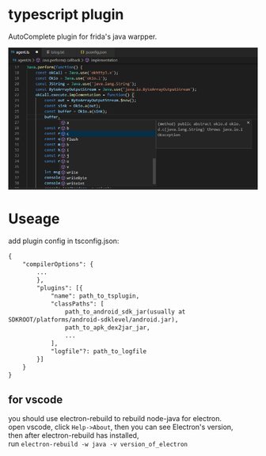 
# typescript plugin  
AutoComplete plugin for frida's java warpper.  

![](./example.png)

# Useage  
add plugin config in tsconfig.json:  

    {
        "compilerOptions": {
            ...
            },
            "plugins": [{
                "name": path_to_tsplugin,
                "classPaths": [
                    path_to_android_sdk_jar(usually at SDKROOT/platforms/android-sdklevel/android.jar),
                    path_to_apk_dex2jar_jar,
                    ...
                ],
                "logfile"?: path_to_logfile
            }]
        }
    }

## for vscode
you should use electron-rebuild to rebuild node-java for electron.  
open vscode, click `Help->About`, then you can see Electron's version,  
then after electron-rebuild has installed,  
run `electron-rebuild -w java -v version_of_electron`  